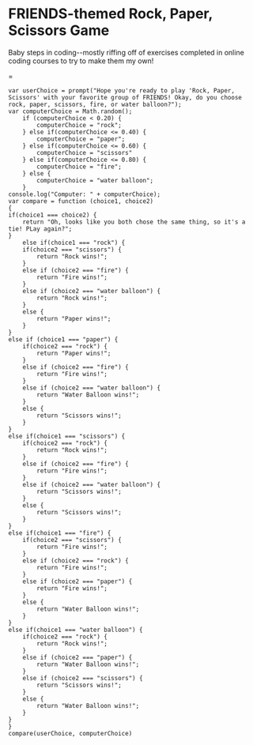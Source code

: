 FRIENDS-themed Rock, Paper, Scissors Game
==========

Baby steps in coding--mostly riffing off of exercises completed in online coding courses to try to make them my own!

=



    var userChoice = prompt("Hope you're ready to play 'Rock, Paper, Scissors' with your favorite group of FRIENDS! Okay, do you choose rock, paper, scissors, fire, or water balloon?");
    var computerChoice = Math.random();
    	if (computerChoice < 0.20) { 
    		computerChoice = "rock";
    	} else if(computerChoice <= 0.40) {
    		computerChoice = "paper";
    	} else if(computerChoice <= 0.60) {
    		computerChoice = "scissors"
    	} else if(computerChoice <= 0.80) {
    		computerChoice = "fire";
    	} else {
    		computerChoice = "water balloon";
    	}
    console.log("Computer: " + computerChoice);
    var compare = function (choice1, choice2)
    {
    if(choice1 === choice2) {
    	return "Oh, looks like you both chose the same thing, so it's a tie! PLay again?";
    }
    	else if(choice1 === "rock") {
        if(choice2 === "scissors") {
            return "Rock wins!";
        }
        else if (choice2 === "fire") {
            return "Fire wins!";
        }
        else if (choice2 === "water balloon") {
            return "Rock wins!";
        }
        else {
            return "Paper wins!";
        }
    }
    else if (choice1 === "paper") {
        if(choice2 === "rock") {
            return "Paper wins!";
        }
        else if (choice2 === "fire") {
            return "Fire wins!";
        }
        else if (choice2 === "water balloon") {
            return "Water Balloon wins!";
        }
        else {
            return "Scissors wins!";
        }
    }
    else if(choice1 === "scissors") {
        if(choice2 === "rock") {
            return "Rock wins!";
        }
        else if (choice2 === "fire") {
            return "Fire wins!";
        }
        else if (choice2 === "water balloon") {
            return "Scissors wins!";
        }
        else {
            return "Scissors wins!";
        }
    }
    else if(choice1 === "fire") {
        if(choice2 === "scissors") {
            return "Fire wins!";
        }
        else if (choice2 === "rock") {
            return "Fire wins!";
        }
        else if (choice2 === "paper") {
            return "Fire wins!";
        }
        else {
            return "Water Balloon wins!";
        }
    }
    else if(choice1 === "water balloon") {
        if(choice2 === "rock") {
            return "Rock wins!";
        }
        else if (choice2 === "paper") {
            return "Water Balloon wins!";
        }
        else if (choice2 === "scissors") {
            return "Scissors wins!";
        }
        else {
            return "Water Balloon wins!";
        }
    }
    }
    compare(userChoice, computerChoice)
    
